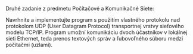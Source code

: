 Druhé zadanie z predmetu Počítačové a Komunikačné Siete:

Navrhnite a implementujte program s použitím vlastného protokolu nad protokolom
UDP (User Datagram Protocol) transportnej vrstvy sieťového modelu TCP/IP. Program umožní
komunikáciu dvoch účastníkov v lokálnej sieti Ethernet, teda prenos textových správ a
ľubovoľného súboru medzi počítačmi (uzlami).

